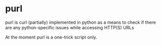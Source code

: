 # purl
purl is curl (partially) implemented in python as a means to check if there are any python-specific issues while accessing HTTP(S) URLs

At the moment purl is a one-trick script only.
